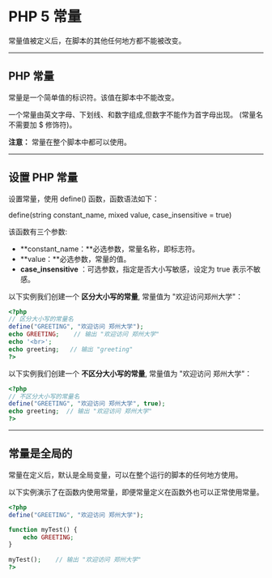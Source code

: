 # PHP 5 常量

常量值被定义后，在脚本的其他任何地方都不能被改变。

------

## PHP 常量

常量是一个简单值的标识符。该值在脚本中不能改变。

一个常量由英文字母、下划线、和数字组成,但数字不能作为首字母出现。 (常量名不需要加 $ 修饰符)。

**注意：** 常量在整个脚本中都可以使用。

------

## 设置 PHP 常量

设置常量，使用 define() 函数，函数语法如下：

define(string constant_name, mixed value, case_insensitive = true)

该函数有三个参数:

- **constant_name：**必选参数，常量名称，即标志符。
- **value：**必选参数，常量的值。
- **case_insensitive** ：可选参数，指定是否大小写敏感，设定为 true 表示不敏感。

以下实例我们创建一个 **区分大小写的常量**, 常量值为 "欢迎访问郑州大学"：

```php
<?php
// 区分大小写的常量名
define("GREETING", "欢迎访问 郑州大学");
echo GREETING;    // 输出 "欢迎访问 郑州大学"
echo '<br>';
echo greeting;   // 输出 "greeting"
?>
```

以下实例我们创建一个 **不区分大小写的常量**, 常量值为 "欢迎访问 郑州大学"：

```php
<?php
// 不区分大小写的常量名
define("GREETING", "欢迎访问 郑州大学", true);
echo greeting;  // 输出 "欢迎访问 郑州大学"
?>
```

------

## 常量是全局的

常量在定义后，默认是全局变量，可以在整个运行的脚本的任何地方使用。

以下实例演示了在函数内使用常量，即便常量定义在函数外也可以正常使用常量。

```php
<?php
define("GREETING", "欢迎访问 郑州大学");

function myTest() {
    echo GREETING;
}
 
myTest();    // 输出 "欢迎访问 郑州大学"
?>
```